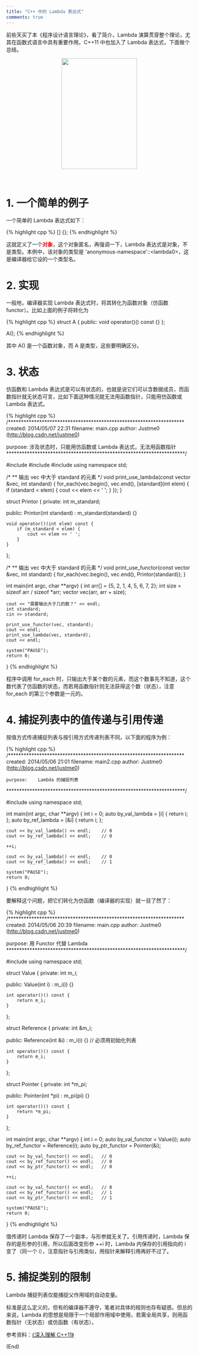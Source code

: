 ```yaml
---
title: "C++ 中的 Lambda 表达式"
comments: true
---
```

前些天买了本《程序设计语言理论》，看了简介，Lambda 演算贯穿整个理论，尤其在函数式语言中具有重要作用。C++11 中也加入了 Lambda 表达式，下面做个总结。

<p style="text-align:center"><img src="http://img.blog.csdn.net/20140507213330515?watermark/2/text/aHR0cDovL2Jsb2cuY3Nkbi5uZXQvSnVzdG1lMA==/font/5a6L5L2T/fontsize/400/fill/I0JBQkFCMA==/dissolve/70/gravity/SouthEast" align="middle" width="204" height="300" alt=""></p>
<br />

<!--
![](http://img.blog.csdn.net/20140507213330515?watermark/2/text/aHR0cDovL2Jsb2cuY3Nkbi5uZXQvSnVzdG1lMA==/font/5a6L5L2T/fontsize/400/fill/I0JBQkFCMA==/dissolve/70/gravity/SouthEast)
-->

# 1. 一个简单的例子
一个简单的 Lambda 表达式如下：

{% highlight cpp %}
[] {};
{% endhighlight %}

这就定义了一个<span style="color:rgb(255,0,0)">**对象**</span>，这个对象匿名，再强调一下，Lambda 表达式是对象，不是类型。本例中，该对象的类型是 'anonymous-namespace'::\<lambda0>，这是编译器给它设的一个类型名。

# 2. 实现
一般地，编译器实现 Lambda 表达式时，将其转化为函数对象（仿函数 functor）。比如上面的例子将转化为

{% highlight cpp %}
struct A {
public:
	void operator()() const {}
};

A();
{% endhighlight %}

其中 A() 是一个函数对象，而 A 是类型，这些要明确区分。

# 3. 状态
仿函数和 Lambda 表达式是可以有状态的，也就是说它们可以含数据成员，而函数指针就无状态可言，比如下面这种情况就无法用函数指针，只能用仿函数或 Lambda 表达式。

{% highlight cpp %}
/********************************************************************
created:	2014/05/07 22:31
filename:	main.cpp
author:		Justme0 (http://blog.csdn.net/justme0)

purpose:	涉及状态时，只能用仿函数或 Lambda 表达式，无法用函数指针
*********************************************************************/

#include <iostream>
#include <vector>
#include <algorithm>
using namespace std;

/*
** 输出 vec 中大于 standard 的元素
*/
void print_use_lambda(const vector<int> &vec, int standard) {
	for_each(vec.begin(), vec.end(), [standard](int elem) {
		if (standard < elem) {
			cout << elem << ' ';
		}
	});
}

struct Printor {
private:
	int m_standard;

public:
	Printor(int standard) : m_standard(standard) {}

	void operator()(int elem) const {
		if (m_standard < elem) {
			cout << elem << ' ';
		}
	}
};

/*
** 输出 vec 中大于 standard 的元素
*/
void print_use_functor(const vector<int> &vec, int standard) {
	for_each(vec.begin(), vec.end(), Printor(standard));
}

int main(int argc, char **argv) {
	int arr[] = {5, 2, 1, 4, 5, 6, 7, 2};
	int size = sizeof arr / sizeof *arr;
	vector<int> vec(arr, arr + size);

	cout << "需要输出大于几的数？" << endl;
	int standard;
	cin >> standard;

	print_use_functor(vec, standard);
	cout << endl;
	print_use_lambda(vec, standard);
	cout << endl;

	system("PAUSE");
	return 0;
}
{% endhighlight %}

程序中调用 for_each 时，只输出大于某个数的元素，而这个数事先不知道，这个数代表了仿函数的状态，而若用函数指针则无法获得这个数（状态），注意 for_each 的第三个参数是一元的。

# 4. 捕捉列表中的值传递与引用传递
按值方式传递捕捉列表与按引用方式传递列表不同，以下面的程序为例：

{% highlight cpp %}
/********************************************************************
	created:	2014/05/06 21:01
	filename:	main2.cpp
	author:		Justme0 (http://blog.csdn.net/justme0)

	purpose:	Lambda 的捕捉列表
*********************************************************************/

#include <iostream>
using namespace std;

int main(int argc, char **argv) {
	int i = 0;
	auto by_val_lambda = [i] {
		return i;
	};
	auto by_ref_lambda = [&i] {
		return i;
	};

	cout << by_val_lambda() << endl;	// 0
	cout << by_ref_lambda() << endl;	// 0

	++i;

	cout << by_val_lambda() << endl;	// 0
	cout << by_ref_lambda() << endl;	// 1

	system("PAUSE");
	return 0;
}
{% endhighlight %}

要解释这个问题，把它们转化为仿函数（编译器的实现）就一目了然了：

{% highlight cpp %}
/********************************************************************
created:	2014/05/06 20:39
filename:	main.cpp
author:		Justme0 (http://blog.csdn.net/justme0)

purpose:	用 Functor 代替 Lambda
*********************************************************************/

#include <iostream>
using namespace std;

struct Value {
private:
	int m_i;

public:
	Value(int i) : m_i(i) {}

	int operator()() const {
		return m_i;
	}
};

struct Reference {
private:
	int &m_i;

public:
	Reference(int &i) : m_i(i) {}	// 必须用初始化列表

	int operator()() const {
		return m_i;
	}
};

struct Pointer {
private:
	int *m_pi;

public:
	Pointer(int *pi) : m_pi(pi) {}

	int operator()() const {
		return *m_pi;
	}
};

int main(int argc, char **argv) {
	int i = 0;
	auto by_val_functor = Value(i);
	auto by_ref_functor = Reference(i);
	auto by_ptr_functor = Pointer(&i);

	cout << by_val_functor() << endl;	// 0
	cout << by_ref_functor() << endl;	// 0
	cout << by_ptr_functor() << endl;	// 0

	++i;

	cout << by_val_functor() << endl;	// 0
	cout << by_ref_functor() << endl;	// 1
	cout << by_ptr_functor() << endl;	// 1

	system("PAUSE");
	return 0;
}
{% endhighlight %}

值传递时 Lambda 保存了一个副本，与形参就无关了。引用传递时，Lambda 保存的是形参的引用，所以后面改变形参 ++i 时，Lambda 内保存的引用指向的 i 变了（同一个 i），注意指针与引用类似，用指针来解释引用再好不过了。

# 5. 捕捉类别的限制
Lambda 捕捉列表仅能捕捉父作用域的自动变量。

标准是这么定义的，但有的编译器不遵守，笔者对具体的规则也存有疑惑。但总的来说，Lambda 的思想是局限于一个局部作用域中使用，若需全局共享，则用函数指针（无状态）或仿函数（有状态）。

参考资料：<a href="https://www.ibm.com/developerworks/community/groups/service/html/communityview?communityUuid=12bb75c9-dfec-42f5-8b55-b669cc56ad76" target="_blank">《深入理解 C++11》</a>

(End)
